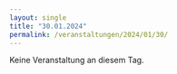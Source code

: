 ```yaml
---
layout: single
title: "30.01.2024"
permalink: /veranstaltungen/2024/01/30/
---
```


Keine Veranstaltung an diesem Tag.
